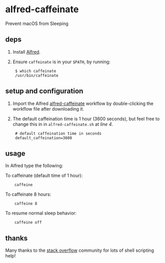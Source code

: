 # alfred-caffeinate
Prevent macOS from Sleeping

## deps

1. Install [Alfred](https://www.alfredapp.com).

2. Ensure `caffeinate` is in your `$PATH`, by running:

        $ which caffeinate
        /usr/bin/caffeinate

## setup and configuration

1. Import the Alfred [alfred-caffeinate](https://github.com/paulsri/alfred-caffeinate/blob/master/Caffeinate.alfredworkflow) workflow by double-clicking the workflow file after downloading it.

1. The default caffeination time is 1 hour (3600 seconds), but feel free to change this in in `alfred-caffeinate.sh` at *line 4*. 

        # default caffeination time in seconds
        default_caffeination=3600

## usage

In Alfred type the following:

To caffeinate (default time of 1 hour):

        caffeine
        
To caffeinate 8 hours:

        caffeine 8

To resume normal sleep behavior:

        caffeine off
        
## thanks

Many thanks to the [stack overflow](http://stackoverflow.com) community for lots of shell scripting help!
